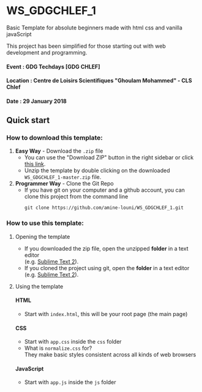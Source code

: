 # WS_GDGCHLEF_1

Basic Template for absolute beginners made with html css and vanilla javaScript

This project  has been simplified for those starting out with web development and programming.


#### Event    : GDG Techdays [GDG CHLEF]
#### Location : Centre de Loisirs Scientifiques "Ghoulam Mohammed" - CLS Chlef 
#### Date     : 29 January 2018 


 

## Quick start

### How to download this template:

1. **Easy Way** - Download the `.zip` file
   * You can use the "Download ZIP" button in the right sidebar or click [this link](https://github.com/amine-louni/WS_GDGCHLEF_1/archive/master.zip).
   * Unzip the template by double clicking on the downloaded `WS_GDGCHLEF_1-master.zip` file.
2. **Programmer Way** - Clone the Git Repo
   * If you have git on your computer and a github account, you can clone this project from the command line
     ```
     git clone https://github.com/amine-louni/WS_GDGCHLEF_1.git
     ```

### How to use this template:

1. Opening the template
     * If you downloaded the zip file, open the unzipped **folder** in a text editor  
     (e.g. [Sublime Text 2](http://www.sublimetext.com/2)).
     * If you cloned the project using git, open the **folder**  in a text editor  
     (e.g. [Sublime Text 2](http://www.sublimetext.com/2)).

2. Using the template  
  
   #### HTML
     * Start with `index.html`, this will be your root page (the main page)  
     
     
   #### CSS
     * Start with `app.css` inside the `css` folder
     * What is `normalize.css`  for?  
       They make basic styles consistent across all kinds of web browsers
   

   #### JavaScript
     * Start with `app.js` inside the `js` folder
    
